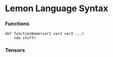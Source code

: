 # Lemon Language Syntax

### Functions
```
def functionName(var1 var2 var3 ...) 
    <do stuff>
```

### Tensors
